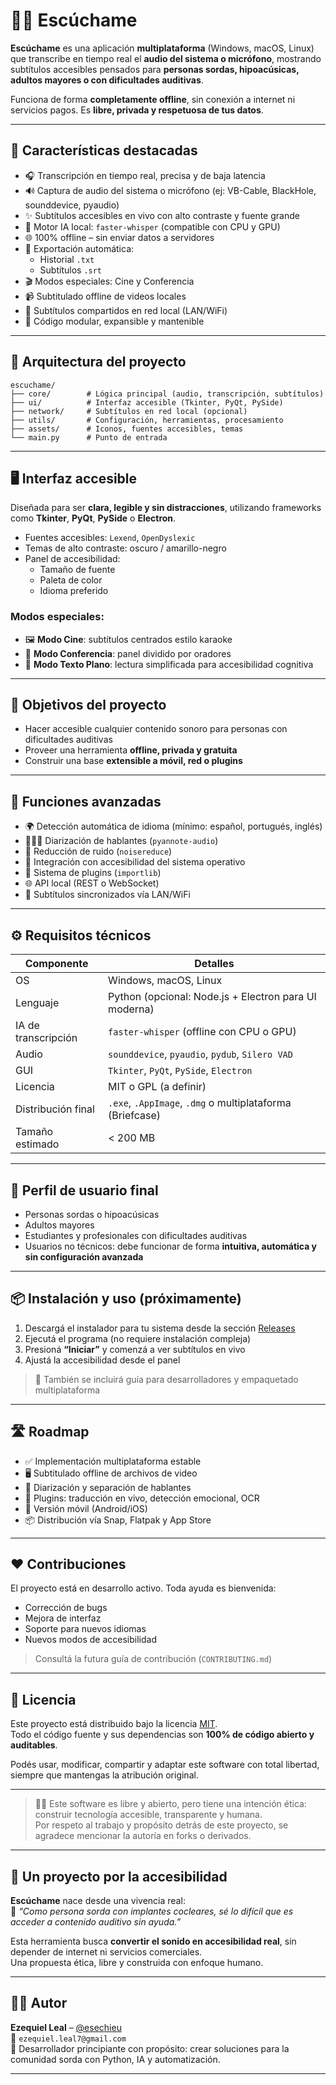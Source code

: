 # 🧏‍♂️ Escúchame

**Escúchame** es una aplicación **multiplataforma** (Windows, macOS, Linux) que transcribe en tiempo real el **audio del sistema o micrófono**, mostrando subtítulos accesibles pensados para **personas sordas, hipoacúsicas, adultos mayores o con dificultades auditivas**.

Funciona de forma **completamente offline**, sin conexión a internet ni servicios pagos. Es **libre, privada y respetuosa de tus datos**.

---

## 🚀 Características destacadas

- 🎧 Transcripción en tiempo real, precisa y de baja latencia
- 🔊 Captura de audio del sistema o micrófono (ej: VB-Cable, BlackHole, sounddevice, pyaudio)
- ✨ Subtítulos accesibles en vivo con alto contraste y fuente grande
- 🧠 Motor IA local: `faster-whisper` (compatible con CPU y GPU)
- 🌐 100% offline – sin enviar datos a servidores
- 📝 Exportación automática:
  - Historial `.txt`
  - Subtítulos `.srt`
- 🎬 Modos especiales: Cine y Conferencia
- 📹 Subtitulado offline de videos locales
- 📡 Subtítulos compartidos en red local (LAN/WiFi)
- 🔧 Código modular, expansible y mantenible

---

## 🧩 Arquitectura del proyecto

```
escuchame/
├── core/        # Lógica principal (audio, transcripción, subtítulos)
├── ui/          # Interfaz accesible (Tkinter, PyQt, PySide)
├── network/     # Subtítulos en red local (opcional)
├── utils/       # Configuración, herramientas, procesamiento
├── assets/      # Iconos, fuentes accesibles, temas
└── main.py      # Punto de entrada
```

---

## 🖥️ Interfaz accesible

Diseñada para ser **clara, legible y sin distracciones**, utilizando frameworks como **Tkinter**, **PyQt**, **PySide** o **Electron**.

- Fuentes accesibles: `Lexend`, `OpenDyslexic`
- Temas de alto contraste: oscuro / amarillo-negro
- Panel de accesibilidad:
  - Tamaño de fuente
  - Paleta de color
  - Idioma preferido

### Modos especiales:

- 🖼️ **Modo Cine**: subtítulos centrados estilo karaoke
- 👥 **Modo Conferencia**: panel dividido por oradores
- 📄 **Modo Texto Plano**: lectura simplificada para accesibilidad cognitiva

---

## 🎯 Objetivos del proyecto

- Hacer accesible cualquier contenido sonoro para personas con dificultades auditivas
- Proveer una herramienta **offline, privada y gratuita**
- Construir una base **extensible a móvil, red o plugins**

---

## 🧪 Funciones avanzadas

- 🌍 Detección automática de idioma (mínimo: español, portugués, inglés)
- 🧑‍🤝‍🧑 Diarización de hablantes (`pyannote-audio`)
- 🧰 Reducción de ruido (`noisereduce`)
- 🔐 Integración con accesibilidad del sistema operativo
- 🔌 Sistema de plugins (`importlib`)
- 🌐 API local (REST o WebSocket)
- 🔁 Subtítulos sincronizados vía LAN/WiFi

---

## ⚙️ Requisitos técnicos

| Componente           | Detalles                                                    |
|----------------------|-------------------------------------------------------------|
| OS                   | Windows, macOS, Linux                                       |
| Lenguaje             | Python (opcional: Node.js + Electron para UI moderna)       |
| IA de transcripción  | `faster-whisper` (offline con CPU o GPU)                    |
| Audio                | `sounddevice`, `pyaudio`, `pydub`, `Silero VAD`             |
| GUI                  | `Tkinter`, `PyQt`, `PySide`, `Electron`                     |
| Licencia             | MIT o GPL (a definir)                                       |
| Distribución final   | `.exe`, `.AppImage`, `.dmg` o multiplataforma (Briefcase)   |
| Tamaño estimado      | < 200 MB                                                    |

---

## 👤 Perfil de usuario final

- Personas sordas o hipoacúsicas
- Adultos mayores
- Estudiantes y profesionales con dificultades auditivas
- Usuarios no técnicos: debe funcionar de forma **intuitiva, automática y sin configuración avanzada**

---

## 📦 Instalación y uso (próximamente)

1. Descargá el instalador para tu sistema desde la sección [Releases](#)
2. Ejecutá el programa (no requiere instalación compleja)
3. Presioná **“Iniciar”** y comenzá a ver subtítulos en vivo
4. Ajustá la accesibilidad desde el panel

> 📢 También se incluirá guía para desarrolladores y empaquetado multiplataforma

---

## 🛣️ Roadmap

- ✅ Implementación multiplataforma estable
- 🖥️ Subtitulado offline de archivos de video
- 👤 Diarización y separación de hablantes
- 🧩 Plugins: traducción en vivo, detección emocional, OCR
- 📱 Versión móvil (Android/iOS)
- 📦 Distribución vía Snap, Flatpak y App Store

---

## ❤️ Contribuciones

El proyecto está en desarrollo activo. Toda ayuda es bienvenida:

- Corrección de bugs
- Mejora de interfaz
- Soporte para nuevos idiomas
- Nuevos modos de accesibilidad

> Consultá la futura guía de contribución (`CONTRIBUTING.md`)

---

## 📄 Licencia

Este proyecto está distribuido bajo la licencia [MIT](https://opensource.org/licenses/MIT).  
Todo el código fuente y sus dependencias son **100% de código abierto y auditables**.

Podés usar, modificar, compartir y adaptar este software con total libertad, siempre que mantengas la atribución original.

---

> 🧑‍💻 Este software es libre y abierto, pero tiene una intención ética:  
> construir tecnología accesible, transparente y humana.  
> Por respeto al trabajo y propósito detrás de este proyecto, se agradece mencionar la autoría en forks o derivados.

---

## 🌟 Un proyecto por la accesibilidad

**Escúchame** nace desde una vivencia real:  
💬 _“Como persona sorda con implantes cocleares, sé lo difícil que es acceder a contenido auditivo sin ayuda.”_

Esta herramienta busca **convertir el sonido en accesibilidad real**, sin depender de internet ni servicios comerciales.  
Una propuesta ética, libre y construida con enfoque humano.

---

## 👨‍💻 Autor

**Ezequiel Leal** – [@esechieu](https://github.com/esechieu)  
📧 `ezequiel.leal7@gmail.com`  
🎯 Desarrollador principiante con propósito: crear soluciones para la comunidad sorda con Python, IA y automatización.

---
